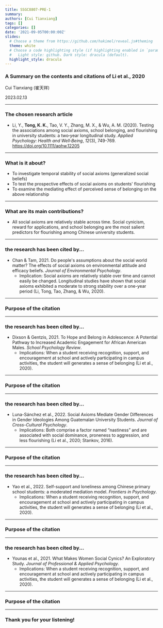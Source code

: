 ```yaml
---
title: SSGC8807-PRE-1
summary: 
authors: [Cui Tianxiang]
tags: []
categories: []
date: '2021-09-05T00:00:00Z'
slides:
  # Choose a theme from https://github.com/hakimel/reveal.js#theming
  theme: white
  # Choose a code highlighting style (if highlighting enabled in `params.toml`)
  #   Light style: github. Dark style: dracula (default).
  highlight_style: dracula
---
```


### A Summary on the contents and citations of Li et al., 2020


Cui Tianxiang (崔天祥)


2023.02.13

---

### The chosen research article

- Li, Y., **Tong, K. K.**, Tao, V. Y., Zhang, M. X., & Wu, A. M. (2020). Testing the associations among social axioms, school belonging, and flourishing in university students: a two‐year longitudinal study. *Applied Psychology: Health and Well‐Being*, *12*(3), 749-769. https://doi.org/10.1111/aphw.12205

---

### What is it about?

- To investigate temporal stability of social axioms (generalized social beliefs)
- To test the prospective effects of social axioms on students' flourishing
- To examine the mediating effect of perceived sense of belonging on the above relationship

---

### What are its main contributions?

- All social axioms are relatively stable across time. Social cynicism, reward for applications, and school belonging are the most salient predictors for flourishing among Chinese university students.

---

### the research has been cited by...

- Chan & Tam, 2021. Do people's assumptions about the social world matter? The effects of social axioms on environmental attitude and efficacy beliefs. *Journal of Environmental Psychology*.
  - Implication: Social axioms are relatively stable over time and cannot easily be changed. Longitudinal studies have shown that social axioms exhibited a moderate to strong stability over a one-year period (Li, Tong, Tao, Zhang, & Wu, 2020).
 
---
### Purpose of the citation

---
### the research has been cited by...

- Dixson & Gentzis, 2021. To Hope and Belong in Adolescence: A Potential Pathway to Increased Academic Engagement for African American Males. *School Psychology Review*.
  - Implications: When a student receiving recognition, support, and encouragement at school and actively participating in campus activities, the student will generates a sense of belonging (Li et al., 2020).
---
### Purpose of the citation
---
### the research has been cited by...

- Luna-Sánchez et al., 2022. Social Axioms Mediate Gender Differences in Gender Ideologies Among Guatemalan University Students. *Journal of Cross-Cultural Psychology*.
  - Implications: Both comprise a factor named “nastiness” and are associated with social dominance, proneness to aggression, and less flourishing (Li et al., 2020; Stankov, 2016).

---
### Purpose of the citation
---
### the research has been cited by...

- Yao et al., 2022. Self-support and loneliness among Chinese primary school students: a moderated mediation model. *Frontiers in Psychology*.
  - Implications: When a student receiving recognition, support, and encouragement at school and actively participating in campus activities, the student will generates a sense of belonging (Li et al., 2020).

---
### Purpose of the citation
---
### the research has been cited by...

- Younas et al., 2021. What Makes Women Social Cynics? An Exploratory Study. *Journal of Professional & Applied Psychology*.
  - Implications: When a student receiving recognition, support, and encouragement at school and actively participating in campus activities, the student will generates a sense of belonging (Li et al., 2020).

---
### Purpose of the citation



---
### Thank you for your listening!

